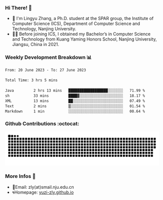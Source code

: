 ### Hi There! 👋 
- 🐳 I'm Lingyu Zhang, a Ph.D. student at the SPAR group, the Institute of Computer Science (ICS), Department of Computer Science and Technology, Nanjing University.
- 🧑‍🎓 Before joining ICS, I obtained my Bachelor’s in Computer Science and Technology from Kuang Yaming Honors School, Nanjing University, Jiangsu, China in 2021.

### Weekly Development Breakdown :bar_chart:

<!--START_SECTION:waka-->

```txt
From: 20 June 2023 - To: 27 June 2023

Total Time: 3 hrs 5 mins

Java         2 hrs 13 mins   ██████████████████░░░░░░░   71.99 %
sh           33 mins         ████▓░░░░░░░░░░░░░░░░░░░░   18.17 %
XML          13 mins         ██░░░░░░░░░░░░░░░░░░░░░░░   07.49 %
Text         2 mins          ▒░░░░░░░░░░░░░░░░░░░░░░░░   01.54 %
Markdown     1 min           ░░░░░░░░░░░░░░░░░░░░░░░░░   00.64 %
```

<!--END_SECTION:waka-->

### Github Contributions :octocat:

![](https://raw.githubusercontent.com/yuzi-zly/yuzi-zly/output/github-contribution-grid-snake.svg)              


### More Infos 📖

- 📧Email: zly(at)smail.nju.edu.cn
- 🌀Homepage: [yuzi-zly.github.io](https://yuzi-zly.github.io/)
